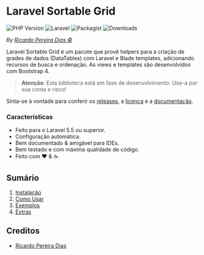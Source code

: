 # Laravel Sortable Grid

![PHP Version](https://img.shields.io/packagist/php-v/plexi/sortable-grid.svg)
![Laravel](https://img.shields.io/badge/laravel->=5.5.0-red.svg?style=flat)
![Packagist](https://img.shields.io/packagist/v/plexi/sortable-grid.svg)
![Downloads](https://img.shields.io/packagist/dm/plexi/sortable-grid.svg)

*By [Ricardo Pereira Dias &copy;](https://github.com/rpdesignerfly)*

Laravel Sortable Grid é um pacote que provê helpers para a criação de grades de dados (DataTables) com Laravel e Blade templates, adicionando recursos de busca e ordenação. As views e templates são desenvolvidos com Bootstrap 4. 

> **Atenção**:
> Esta biblioteca está em fase de desenvolvimento. Use-a por sua conta e risco!

Sinta-se à vontade para conferir os [releases](https://github.com/rpdesignerfly/sortable-grid/releases), a [licença](license.md) e a [documentação](https://rpdesignerfly.github.io/sortable-grid).

### Características

  * Feito para o Laravel 5.5 ou superior.
  * Configuração automática.
  * Bem documentado &amp; amigável para IDEs.
  * Bem testado e com máxima qualidade de código.
  * Feito com :heart: &amp; :coffee:.

## Sumário

  1. [Instalação](docs/01-Installation.md)
  2. [Como Usar](docs/02-Usage.md)
  3. [Exemplos](docs/03-Examples.md)
  4. [Extras](docs/04-Extras.md)
  

## Creditos

- [Ricardo Pereira Dias](https://github.com/rpdesignerfly)
